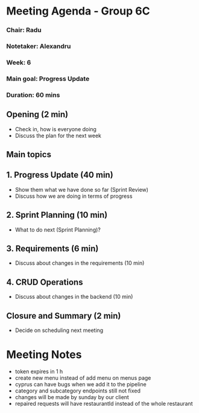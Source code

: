 # Meeting Agenda - Group 6C

### Chair: Radu

### Notetaker: Alexandru

### Week: 6

### Main goal: Progress Update

### Duration: 60 mins

## **Opening** (2 min)

- Check in, how is everyone doing
- Discuss the plan for the next week

## **Main topics**

## 1. Progress Update (40 min)

- Show them what we have done so far (Sprint Review)
- Discuss how we are doing in terms of progress

## 2. Sprint Planning (10 min)

- What to do next (Sprint Planning)?

## 3. Requirements (6 min)

- Discuss about changes in the requirements (10 min)

## 4. CRUD Operations

- Discuss about changes in the backend (10 min)

## **Closure and Summary** (2 min)

- Decide on scheduling next meeting



# Meeting Notes
- token expires in 1 h
- create new menu instead of add menu on menus page
- cyprus can have bugs when we add it to the pipeline
- category and subcategory endpoints still not fixed
- changes will be made by sunday by our client
- repaired requests will have restaurantId instead of the whole restaurant



